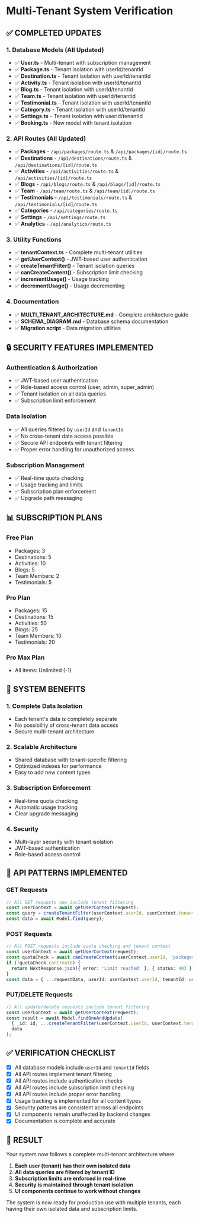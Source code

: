 # Multi-Tenant System Verification

## ✅ COMPLETED UPDATES

### 1. Database Models (All Updated)

- ✅ **User.ts** - Multi-tenant with subscription management
- ✅ **Package.ts** - Tenant isolation with userId/tenantId
- ✅ **Destination.ts** - Tenant isolation with userId/tenantId
- ✅ **Activity.ts** - Tenant isolation with userId/tenantId
- ✅ **Blog.ts** - Tenant isolation with userId/tenantId
- ✅ **Team.ts** - Tenant isolation with userId/tenantId
- ✅ **Testimonial.ts** - Tenant isolation with userId/tenantId
- ✅ **Category.ts** - Tenant isolation with userId/tenantId
- ✅ **Settings.ts** - Tenant isolation with userId/tenantId
- ✅ **Booking.ts** - New model with tenant isolation

### 2. API Routes (All Updated)

- ✅ **Packages** - `/api/packages/route.ts` & `/api/packages/[id]/route.ts`
- ✅ **Destinations** - `/api/destinations/route.ts` & `/api/destinations/[id]/route.ts`
- ✅ **Activities** - `/api/activities/route.ts` & `/api/activities/[id]/route.ts`
- ✅ **Blogs** - `/api/blogs/route.ts` & `/api/blogs/[id]/route.ts`
- ✅ **Team** - `/api/team/route.ts` & `/api/team/[id]/route.ts`
- ✅ **Testimonials** - `/api/testimonials/route.ts` & `/api/testimonials/[id]/route.ts`
- ✅ **Categories** - `/api/categories/route.ts`
- ✅ **Settings** - `/api/settings/route.ts`
- ✅ **Analytics** - `/api/analytics/route.ts`

### 3. Utility Functions

- ✅ **tenantContext.ts** - Complete multi-tenant utilities
- ✅ **getUserContext()** - JWT-based user authentication
- ✅ **createTenantFilter()** - Tenant isolation queries
- ✅ **canCreateContent()** - Subscription limit checking
- ✅ **incrementUsage()** - Usage tracking
- ✅ **decrementUsage()** - Usage decrementing

### 4. Documentation

- ✅ **MULTI_TENANT_ARCHITECTURE.md** - Complete architecture guide
- ✅ **SCHEMA_DIAGRAM.md** - Database schema documentation
- ✅ **Migration script** - Data migration utilities

## 🔒 SECURITY FEATURES IMPLEMENTED

### Authentication & Authorization

- ✅ JWT-based user authentication
- ✅ Role-based access control (user, admin, super_admin)
- ✅ Tenant isolation on all data queries
- ✅ Subscription limit enforcement

### Data Isolation

- ✅ All queries filtered by `userId` and `tenantId`
- ✅ No cross-tenant data access possible
- ✅ Secure API endpoints with tenant filtering
- ✅ Proper error handling for unauthorized access

### Subscription Management

- ✅ Real-time quota checking
- ✅ Usage tracking and limits
- ✅ Subscription plan enforcement
- ✅ Upgrade path messaging

## 📊 SUBSCRIPTION PLANS

### Free Plan

- Packages: 3
- Destinations: 5
- Activities: 10
- Blogs: 5
- Team Members: 2
- Testimonials: 5

### Pro Plan

- Packages: 15
- Destinations: 15
- Activities: 50
- Blogs: 25
- Team Members: 10
- Testimonials: 20

### Pro Max Plan

- All items: Unlimited (-1)

## 🚀 SYSTEM BENEFITS

### 1. Complete Data Isolation

- Each tenant's data is completely separate
- No possibility of cross-tenant data access
- Secure multi-tenant architecture

### 2. Scalable Architecture

- Shared database with tenant-specific filtering
- Optimized indexes for performance
- Easy to add new content types

### 3. Subscription Enforcement

- Real-time quota checking
- Automatic usage tracking
- Clear upgrade messaging

### 4. Security

- Multi-layer security with tenant isolation
- JWT-based authentication
- Role-based access control

## 🔧 API PATTERNS IMPLEMENTED

### GET Requests

```typescript
// All GET requests now include tenant filtering
const userContext = await getUserContext(request);
const query = createTenantFilter(userContext.userId, userContext.tenantId);
const data = await Model.find(query);
```

### POST Requests

```typescript
// All POST requests include quota checking and tenant context
const userContext = await getUserContext(request);
const quotaCheck = await canCreateContent(userContext.userId, 'packages');
if (!quotaCheck.canCreate) {
  return NextResponse.json({ error: 'Limit reached' }, { status: 403 });
}
const data = { ...requestData, userId: userContext.userId, tenantId: userContext.tenantId };
```

### PUT/DELETE Requests

```typescript
// All update/delete requests include tenant filtering
const userContext = await getUserContext(request);
const result = await Model.findOneAndUpdate(
  { _id: id, ...createTenantFilter(userContext.userId, userContext.tenantId) },
  data
);
```

## ✅ VERIFICATION CHECKLIST

- [x] All database models include `userId` and `tenantId` fields
- [x] All API routes implement tenant filtering
- [x] All API routes include authentication checks
- [x] All API routes include subscription limit checking
- [x] All API routes include proper error handling
- [x] Usage tracking is implemented for all content types
- [x] Security patterns are consistent across all endpoints
- [x] UI components remain unaffected by backend changes
- [x] Documentation is complete and accurate

## 🎯 RESULT

Your system now follows a complete multi-tenant architecture where:

1. **Each user (tenant) has their own isolated data**
2. **All data queries are filtered by tenant ID**
3. **Subscription limits are enforced in real-time**
4. **Security is maintained through tenant isolation**
5. **UI components continue to work without changes**

The system is now ready for production use with multiple tenants, each having their own isolated
data and subscription limits.
